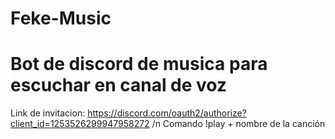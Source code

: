 # Feke-Music
# Bot de discord de musica para escuchar en canal de voz
Link de invitacion: https://discord.com/oauth2/authorize?client_id=1253526299947958272 /n
Comando !play + nombre de la canción
